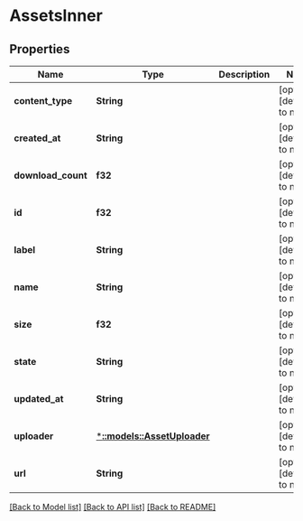 # AssetsInner

## Properties
Name | Type | Description | Notes
------------ | ------------- | ------------- | -------------
**content_type** | **String** |  | [optional] [default to null]
**created_at** | **String** |  | [optional] [default to null]
**download_count** | **f32** |  | [optional] [default to null]
**id** | **f32** |  | [optional] [default to null]
**label** | **String** |  | [optional] [default to null]
**name** | **String** |  | [optional] [default to null]
**size** | **f32** |  | [optional] [default to null]
**state** | **String** |  | [optional] [default to null]
**updated_at** | **String** |  | [optional] [default to null]
**uploader** | [***::models::AssetUploader**](asset_uploader.md) |  | [optional] [default to null]
**url** | **String** |  | [optional] [default to null]

[[Back to Model list]](../README.md#documentation-for-models) [[Back to API list]](../README.md#documentation-for-api-endpoints) [[Back to README]](../README.md)


